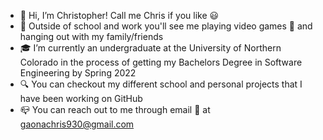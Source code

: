 - :wave: Hi, I’m Christopher! Call me Chris if you like :smiley:
- :eyes: Outside of school and work you'll see me playing video games :space_invader: and hanging out with my family/friends
- :mortar_board: I’m currently an undergraduate at the University of Northern Colorado in the process of getting my Bachelors Degree in Software Engineering by Spring 2022
- :mag: You can checkout my different school and personal projects that I have been working on GitHub
- :mailbox_closed: You can reach out to me through email :email: at gaonachris930@gmail.com

<!---
cgaona1/cgaona1 is a ✨ special ✨ repository because its `README.md` (this file) appears on your GitHub profile.
You can click the Preview link to take a look at your changes.
--->

